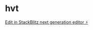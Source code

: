 # hvt

[Edit in StackBlitz next generation editor ⚡️](https://stackblitz.com/~/github.com/sayedsaddam/hvt)